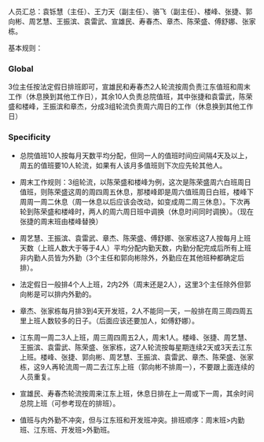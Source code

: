 人员汇总：袁铄慧（主任）、王力天（副主任）、骆飞（副主任）、楼峰、张捷、郭向彬、周艺慧、王振滨、袁雷武、宣雄民、寿春杰、章杰、陈荣盛、傅舒娜、张家栋。

基本规则：

### Global

3位主任按法定假日排班即可，宣雄民和寿春杰2人轮流按周负责江东值班和周末工作（休息换到其他工作日），其余10人负责总院值班，其中张捷和袁雷武，陈荣盛和楼峰，王振滨和章杰，分成3组轮流负责周六周日的工作（休息换到其他工作日）

### Specificity

* 总院值班10人按每月天数平均分配，但同一人的值班时间应间隔4天及以上，周五的值班要10人轮流，如果有人该月多值班则下次应先轮其他人。

* 周末工作规则：3组轮流，以陈荣盛和楼峰为例，这次是陈荣盛周六白班周日值班，则陈荣盛这周的周四周五休息，那楼峰即是周六值班周日白班，楼峰下周周一周二休息（周一休息以后应该会改动，如变成周二周三休息）。下次再轮到陈荣盛和楼峰时，两人的周六周日班中调换（休息时间同时调换）。（现在张捷的周末班由楼峰替换）
* 周艺慧、王振滨、袁雷武、章杰、陈荣盛、傅舒娜、张家栋这7人按每月上班天数（上班人数大于等于4人）平均分配内勤天数，内勤分配完成后所有上班非内勤人员皆为外勤（3个主任和郭向彬除外，外勤应在其他班种都确定后排）。
* 法定假日一般排4个人上班，2内2外（周末还是2人），这里3个主任除外但郭向彬是可以排内外勤的。
* 章杰、张家栋每月排3到4天开发班，2人不能同一天，一般排在周三周四周五里上班人数较多的日子。（后面应该还要加人，如傅舒娜）。
* 江东周一周二3人上班，周三周四周五2人，周末1人。楼峰、张捷、周艺慧、王振滨、袁雷武、陈荣盛、张家栋，这7人轮流按每星期连续2天或3天去江东上班。楼峰、张捷、郭向彬、周艺慧、王振滨、袁雷武、章杰、陈荣盛、张家栋，这9人再轮流周一周二去江东上班（郭向彬不排周一），不要跟上面连续的人员重复。
*  宣雄民、寿春杰轮流按周来江东上班，休息日排在上一周或下一周，其余时间总院上班（可参考现在的排班）。
* 值班与内外勤不冲突，但与江东班和开发班冲突。排班顺序：周末班>内勤班、江东班、开发班>外勤班。

